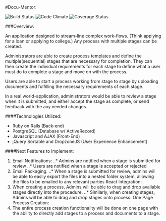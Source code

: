 #Docu-Mentor:

![Build Status](https://codeship.com/projects/1e824bc0-e4ad-0133-1a57-724c43b6c1d3/status?branch=master)
![Code Climate](https://codeclimate.com/github/N8Goodman/docu_mentor.png)
![Coverage Status](https://coveralls.io/repos/N8Goodman/docu_mentor/badge.png)

###Overview:

An application designed to stream-line complex work-flows. (Think applying for a loan or applying to college.) Any process with multiple stages can be created.

Administrators are able to create process templates and define the multiple(sequential) stages that are necessary for completion. They can then create the individual requirements for each stage to define what a user must do to complete a stage and move on with the process.

Users are able to start a process working from stage to stage by uploading documents and fulfilling the necessary requirements of each stage.

In a real world-application, administrators would be able to review a stage when it is submitted, and either accept the stage as complete, or send feedback with the any needed changes.

####Technologies Utilized:

* Ruby on Rails (Back-end)
* PostgreSQL (Database w/ ActiveRecord)
* Javascript and AJAX (Front-End)
* jQuery Sortable and DropzoneJS (User Experience Enhancement)


####Next Features to Implement:

1. Email Notifications:
..* Admins are notified when a stage is submitted for review
..* Users are notified when a stage is accepted or rejected
2. Email Packaging:
..* When a stage is submitted for review, admins will be able to easily export the files into a nested folder system, allowing the files to be emailed to any relevant parties
React Integration:
3. When creating a process, Admins will be able to drag and drop available stages directly into the procedure.
..* Similarly, when creating stages, Admins will be able to drag and drop stages onto process.
One Page Process Creation:
4. The entire process creation functionality will be done on one page with the ability to directly add stages to a process and documents to a stage.
